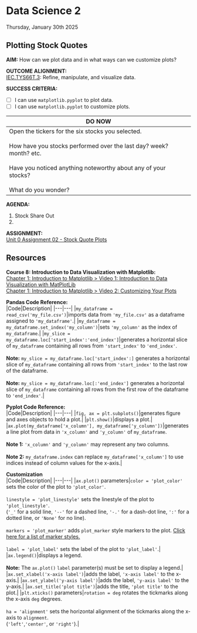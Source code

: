 # Data Science 2
Thursday, January 30th 2025

## Plotting Stock Quotes

**AIM:** How can we plot data and in what ways can we customize plots?

**OUTCOME ALIGNMENT:**
<br><ins>IEC.TYS66T.3</ins>: Refine, manipulate, and visualize data.

**SUCCESS CRITERIA:**
- [ ] I can use `matplotlib.pyplot` to plot data.
- [ ] I can use `matplotlib.pyplot` to customize plots.

|DO NOW|
|---|
|Open the tickers for the six stocks you selected.<br><br>How have you stocks performed over the last day? week? month? etc.<br><br>Have you noticed anything noteworthy about any of your stocks?<br><br>What do you wonder?|

**AGENDA:**
1. Stock Share Out
2.

**ASSIGNMENT:** 
<br>[Unit 0 Assignment 02 - Stock Quote Plots](https://github.com/MrJSwotinsky/Data_Science_2_Spring_2025/blob/main/Unit_0_Introduction_to_Data_Visualization/Assignments/02_Stock_Quote_Plots.md)

## Resources
**Course 8: Introduction to Data Visualization with Matplotlib:** <br>
[Chapter 1: Introduction to Matplotlib > Video 1: Introduction to Data Visualization with MatPlotLib](https://campus.datacamp.com/courses/introduction-to-data-visualization-with-matplotlib/introduction-to-matplotlib?ex=1)<br>
[Chapter 1: Introduction to Matplotlib > Video 2: Customizing Your Plots](https://campus.datacamp.com/courses/introduction-to-data-visualization-with-matplotlib/introduction-to-matplotlib?ex=4)

**Pandas Code Reference:** <br>
|Code|Description|
|---|---|
|`my_dataframe = read_csv('my_file.csv')`|imports data from `'my_file.csv'` as a dataframe assigned to `'my_dataframe'`.|
|`my_dataframe = my_dataframe.set_index('my_column')`|sets `'my_column'` as the index of `my_dataframe`.|
|`my_slice = my_dataframe.loc['start_index':'end_index']`|generates a horizontal slice of `my_dataframe` containing all rows from `'start_index'` to `'end_index'`.<br><br>**Note:** `my_slice = my_dataframe.loc['start_index':]` generates a horizontal slice of `my_dataframe` containing all rows from `'start_index'` to the last row of the dataframe.<br><br>**Note:** `my_slice = my_dataframe.loc[:'end_index']` generates a horizontal slice of `my_dataframe` containing all rows from the first row of the dataframe to `'end_index'`.|

**Pyplot Code Reference:** <br>
|Code|Description|
|---|---|
|`fig, ax = plt.subplots()`|generates figure and axes objects to hold a plot.|
|`plt.show()`|displays a plot.|
|`ax.plot(my_dataframe['x_column'], my_dataframe['y_column'])`|generates a line plot from data in `'x_column'` and `'y_column'` of `my_dataframe`.<br><br>**Note 1:** `'x_column'` and `'y_column'` may represent any two columns.<br><br>**Note 2:** `my_dataframe.index` can replace `my_dataframe['x_column']` to use indices instead of column values for the x-axis.|

**Customization** <br>
|Code|Description|
|---|---|
|`ax.plot()` parameters|`color = 'plot_color'` sets the color of the plot to `'plot_color'`.<br><br>`linestyle = 'plot_linestyle'` sets the linestyle of the plot to `'plot_linestyle'`.<br>(`'_'` for a solid line, `'--'` for a dashed line, `'-.'` for a dash-dot line, `':'` for a dotted line, or `'None'` for no line).<br><br>`markers = 'plot_marker'` adds `plot_marker` style markers to the plot. [Click here for a list of marker styles.](https://matplotlib.org/stable/gallery/lines_bars_and_markers/marker_reference.html)<br><br>`label = 'plot_label'` sets the label of the plot to `'plot_label'`.|
|`ax.legend()`|displays a legend.<br><br>**Note:** The `ax.plot()` `label` parameter(s) must be set to display a legend.|
|`ax.set_xlabel('x-axis label')`|adds the label, `'x-axis label'` to the x-axis.|
|`ax.set_ylabel('y-axis label')`|adds the label, `'y-axis label'` to the y-axis.|
|`ax.set_title('plot title')`|adds the title, `'plot title'` to the plot.|
|`plt.xticks()` parameters|`rotation = deg` rotates the tickmarks along the x-axis `deg` degrees.<br><br>`ha = 'alignment'` sets the horizontal alignment of the tickmarks along the x-axis to `alignment`.<br>(`'left'`,`'center'`, or `'right'`).|
